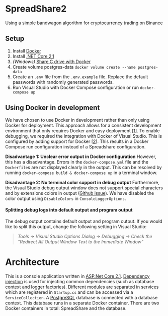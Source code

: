 # SpreadShare2
Using a simple bandwagon algorithm for cryptocurrency trading on Binance

## Setup
1. Install [Docker](https://docs.docker.com/install/)
2. Install [.NET Core 2.1](https://www.microsoft.com/net/download/dotnet-core/2.1)
3. _(Windows)_ [Share C drive with Docker](https://medium.com/travis-on-docker/why-and-how-to-use-docker-for-development-a156c1de3b24)
4. Create volume postgres-data 
```docker volume create --name postgres-data```
5. Create an `.env` file from the `.env.example` file. Replace the default passwords with randomly generated passwords.
5. Run Visual Studio with Docker Compose configuration or run
```docker-compose up```

## Using Docker in development
We have chosen to use Docker in development rather than only using Docker for deployment. This approach allows for a consistent development environment that only requires Docker and easy deployment [[1](https://medium.com/travis-on-docker/why-and-how-to-use-docker-for-development-a156c1de3b24)]. To enable debugging, we required the integration with Docker of Visual Studio. This is configured by adding support for Docker [[2](https://docs.microsoft.com/en-us/aspnet/core/host-and-deploy/docker/visual-studio-tools-for-docker?view=aspnetcore-2.1)]. This results in a Docker Compose run configuration instead of a Spreadshare configuration.

**Disadvantage 1: Unclear error output in Docker configuration**
However, this has a disadvantage. Errors in the `docker-compose.yml` file and the `Dockerfile`s are not displayed clearly in the output. This can be resolved by running `docker-compose build & docker-compose up` in a terminal window. 

**Disadvantage 2: No terminal color support in debug output**
Furthermore, the Visual Studio debug output window does not support special characters and by extensions colors in output ([Github issue](https://github.com/aspnet/Logging/issues/428)). We have disabled the color output using `DisableColors` in `ConsoleLoggerOptions`.

#### Splitting debug logs into default output and program output
The debug output contains default output and program output. If you would like to split this output, change the following setting in Visual Studio:
> _Tools -> Visual Studio Options Dialog -> Debugging -> Check the "Redirect All Output Window Text to the Immediate Window"_

# Architecture
This is a console application written in [ASP.Net Core 2.1](https://docs.microsoft.com/en-us/aspnet/core/?view=aspnetcore-2.1). [Dependency injection](https://docs.microsoft.com/en-us/aspnet/core/fundamentals/dependency-injection?view=aspnetcore-2.1) is used for injecting common dependencies (such as database context and logger factories). Different modules are separated in services which are registered in `Startup.cs` and can be accessed via a `ServiceCollection`. A [PostgreSQL](https://www.postgresql.org/) database is connected with a database context. This database runs in a separate Docker container. There are two Docker containers in total: SpreadShare and the database.